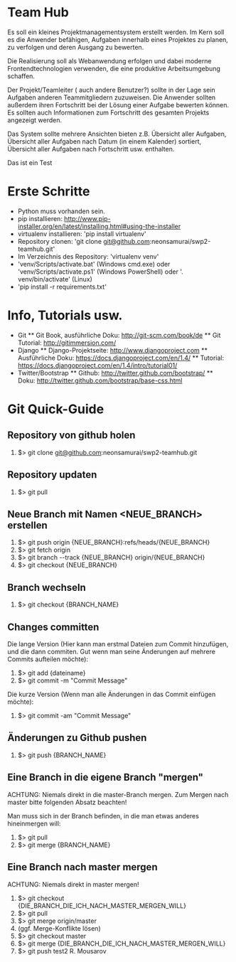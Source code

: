 ﻿# Team Hub

Es soll ein kleines Projektmanagementsystem erstellt werden. Im Kern soll es die Anwender befähigen, Aufgaben innerhalb eines Projektes zu planen, zu verfolgen und deren Ausgang zu bewerten.

Die Realisierung soll als Webanwendung erfolgen und dabei moderne Frontendtechnologien verwenden, die eine produktive Arbeitsumgebung schaffen.

Der Projekt/Teamleiter ( auch andere Benutzer?) sollte in der Lage sein Aufgaben anderen Teammitgliedern zuzuweisen. Die Anwender sollten außerdem ihren Fortschritt bei der Lösung einer Aufgabe bewerten können. Es sollten auch Informationen zum Fortschritt des gesamten Projekts angezeigt werden.

Das System sollte mehrere Ansichten bieten z.B. Übersicht aller Aufgaben, Übersicht aller Aufgaben nach Datum (in einem Kalender) sortiert, Übersicht aller Aufgaben nach Fortschritt usw. enthalten.

Das ist ein Test
# Erste Schritte

* Python muss vorhanden sein.
* pip installieren: http://www.pip-installer.org/en/latest/installing.html#using-the-installer
* virtualenv installieren: 'pip install virtualenv'
* Repository clonen: 'git clone git@github.com:neonsamurai/swp2-teamhub.git'
* Im Verzeichnis des Repository: 'virtualenv venv'
* 'venv/Scripts/activate.bat' (Windows cmd.exe) oder 'venv/Scripts/activate.ps1' (Windows PowerShell) oder '. venv/bin/activate' (Linux)
* 'pip install -r requirements.txt'

# Info, Tutorials usw.

* Git
** Git Book, ausführliche Doku: http://git-scm.com/book/de
** Git Tutorial: http://gitimmersion.com/
* Django
** Django-Projektseite: http://www.djangoproject.com
** Ausführliche Doku: https://docs.djangoproject.com/en/1.4/
** Tutorial: https://docs.djangoproject.com/en/1.4/intro/tutorial01/
* Twitter/Bootstrap
** Github: http://twitter.github.com/bootstrap/
** Doku: http://twitter.github.com/bootstrap/base-css.html

# Git Quick-Guide

## Repository von github holen
1. $> git clone git@github.com:neonsamurai/swp2-teamhub.git

## Repository updaten
1. $> git pull

## Neue Branch mit Namen <NEUE_BRANCH> erstellen
1. $> git push origin {NEUE_BRANCH}:refs/heads/{NEUE_BRANCH}
2. $> git fetch origin
3. $> git branch --track {NEUE_BRANCH} origin/{NEUE_BRANCH}
4. $> git checkout {NEUE_BRANCH}

## Branch wechseln
1. $> git checkout {BRANCH_NAME}

## Changes committen
Die lange Version (Hier kann man erstmal Dateien zum Commit hinzufügen, und die dann commiten. Gut wenn man seine Änderungen auf mehrere Commits aufteilen möchte):
1. $> git add {dateiname}
2. $> git commit -m "Commit Message"

Die kurze Version (Wenn man alle Änderungen in das Commit einfügen möchte):
1. $> git commit -am "Commit Message"

## Änderungen zu Github pushen
1. $> git push {BRANCH_NAME}

## Eine Branch in die eigene Branch "mergen"
ACHTUNG: Niemals direkt in die master-Branch mergen. Zum Mergen nach master bitte folgenden Absatz beachten!

Man muss sich in der Branch befinden, in die man etwas anderes hineinmergen will:

1. $> git pull
2. $> git merge {BRANCH_NAME}

## Eine Branch nach master mergen
ACHTUNG: Niemals direkt in master mergen!

1. $> git checkout {DIE_BRANCH_DIE_ICH_NACH_MASTER_MERGEN_WILL}
2. $> git pull
3. $> git merge origin/master
4. (ggf. Merge-Konflikte lösen)
5. $> git checkout master
6. $> git merge {DIE_BRANCH_DIE_ICH_NACH_MASTER_MERGEN_WILL}
7. $> git push
test2 R. Mousarov
